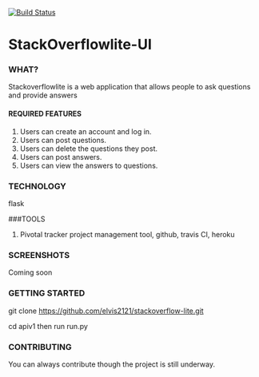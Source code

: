 [![Build Status](https://travis-ci.org/elvis2121/stackoverflow-lite.svg?branch=develop)](https://travis-ci.org/elvis2121/stackoverflow-lite)
# StackOverflowlite-UI
### WHAT?

Stackoverflowlite is a web application that allows  people to ask questions and provide answers 

#### REQUIRED FEATURES

1. Users can create an account and log in.
2. Users can post questions.
3. Users can delete the questions they post.
4. Users can post answers.
5. Users can view the answers to questions.


### TECHNOLOGY
flask

###TOOLS
1. Pivotal tracker project management tool, github, travis CI, heroku

### SCREENSHOTS
Coming soon
### GETTING STARTED
git clone https://github.com/elvis2121/stackoverflow-lite.git

cd apiv1 then run run.py
### CONTRIBUTING
You can always contribute though the project is still underway.
